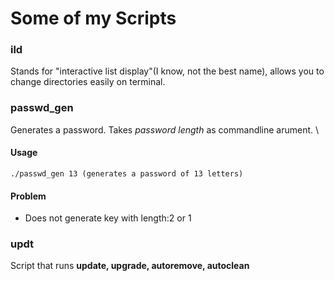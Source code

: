 # Some of my Scripts

### ild 
Stands for "interactive list display"(I know, not the best name), allows you to change directories easily on terminal.

### passwd_gen
Generates a password. Takes *password length* as commandline arument. \

#### Usage

    ./passwd_gen 13 (generates a password of 13 letters)

#### Problem
- Does not generate key with length:2 or 1

### updt
Script that runs **update, upgrade, autoremove, autoclean**
